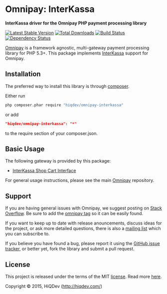 Omnipay: InterKassa
===================

**InterKassa driver for the Omnipay PHP payment processing library**

[![Latest Stable Version](https://poser.pugx.org/hiqdev/omnipay-interkassa/v/stable)](https://packagist.org/packages/hiqdev/omnipay-interkassa)
[![Total Downloads](https://poser.pugx.org/hiqdev/omnipay-interkassa/downloads)](https://packagist.org/packages/hiqdev/omnipay-interkassa)
[![Build Status](https://img.shields.io/travis/hiqdev/omnipay-interkassa.svg)](https://travis-ci.org/hiqdev/omnipay-interkassa)
[![Dependency Status](https://www.versioneye.com/php/hiqdev:omnipay-interkassa/dev-master/badge.svg)](https://www.versioneye.com/php/hiqdev:omnipay-interkassa/dev-master)

[Omnipay](https://github.com/omnipay/omnipay) is a framework agnostic, multi-gateway payment
processing library for PHP 5.3+.
This package implements [InterKassa](http://interkassa.com/) support for Omnipay.

## Installation

The preferred way to install this library is through [composer](http://getcomposer.org/download/).

Either run

```sh
php composer.phar require "hiqdev/omnipay-interkassa"
```

or add

```json
"hiqdev/omnipay-interkassa": "*"
```

to the require section of your composer.json.

## Basic Usage

The following gateway is provided by this package:

* [InterKassa Shop Cart Interface](http://interkassa.com/)

For general usage instructions, please see the main [Omnipay](https://github.com/omnipay/omnipay) repository.

## Support

If you are having general issues with Omnipay, we suggest posting on
[Stack Overflow](http://stackoverflow.com/). Be sure to add the
[omnipay tag](http://stackoverflow.com/questions/tagged/omnipay) so it can be easily found.

If you want to keep up to date with release anouncements, discuss ideas for the project,
or ask more detailed questions, there is also a [mailing list](https://groups.google.com/forum/#!forum/omnipay) which
you can subscribe to.

If you believe you have found a bug, please report it using the [GitHub issue tracker](https://github.com/hiqdev/omnipay-interkassa/issues),
or better yet, fork the library and submit a pull request.

## License

This project is released under the terms of the MIT [license](LICENSE).
Read more [here](http://choosealicense.com/licenses/mit).

Copyright © 2015, HiQDev (http://hiqdev.com/)
